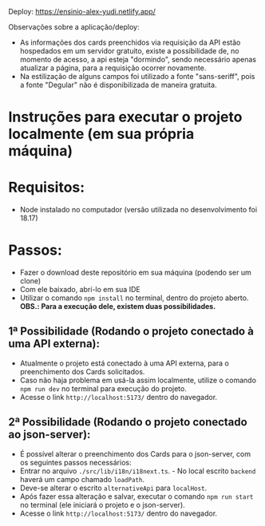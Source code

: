 Deploy: https://ensinio-alex-yudi.netlify.app/

Observações sobre a aplicação/deploy:
  - As informações dos cards preenchidos via requisição da API estão hospedados em um servidor gratuito, existe a possibilidade de, no momento de acesso, a api esteja "dormindo", sendo necessário apenas atualizar a página, para a requisição ocorrer novamente.
  - Na estilização de alguns campos foi utilizado a fonte "sans-seriff", pois a fonte "Degular" não é disponibilizada de maneira gratuita.

# Instruções para executar o projeto localmente (em sua própria máquina)
# Requisitos:
- Node instalado no computador (versão utilizada no desenvolvimento foi 18.17)

# Passos:
- Fazer o download deste repositório em sua máquina (podendo ser um clone)
- Com ele baixado, abrí-lo em sua IDE
- Utilizar o comando `npm install` no terminal, dentro do projeto aberto.
**OBS.: Para a execução dele, existem duas possibilidades.**

## 1ª Possibilidade (Rodando o projeto conectado à uma API externa):
- Atualmente o projeto está conectado à uma API externa, para o preenchimento dos Cards solicitados.
- Caso não haja problema em usá-la assim localmente, utilize o comando `npm run dev` no terminal para execução do projeto.
- Acesse o link `http://localhost:5173/` dentro do navegador.


## 2ª Possibilidade (Rodando o projeto conectado ao json-server):
- É possível alterar o preenchimento dos Cards para o json-server, com os seguintes passos necessários:
- Entrar no arquivo `./src/lib/i18n/i18next.ts`.
        - No local escrito `backend` haverá um campo chamado `loadPath`.
- Deve-se alterar o escrito `alternativeApi` para `localHost`.
- Após fazer essa alteração e salvar, executar o comando `npm run start` no terminal (ele iniciará o projeto e o json-server).
- Acesse o link `http://localhost:5173/` dentro do navegador.
